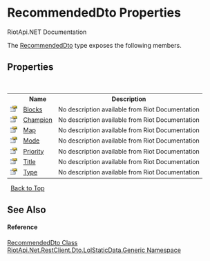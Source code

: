 # RecommendedDto Properties
RiotApi.NET Documentation 

The <a href="379a8d71-057d-021f-4272-e16d7cde9dfd">RecommendedDto</a> type exposes the following members.


## Properties
&nbsp;<table><tr><th></th><th>Name</th><th>Description</th></tr><tr><td>![Public property](media/pubproperty.gif "Public property")</td><td><a href="a42398dd-66cd-7bf2-6923-dd6a7896064b">Blocks</a></td><td>
No description available from Riot Documentation</td></tr><tr><td>![Public property](media/pubproperty.gif "Public property")</td><td><a href="89845a41-c83c-4353-07bf-a627ea93f9f5">Champion</a></td><td>
No description available from Riot Documentation</td></tr><tr><td>![Public property](media/pubproperty.gif "Public property")</td><td><a href="4e6232dc-6e03-f188-8ad6-38e5913793a8">Map</a></td><td>
No description available from Riot Documentation</td></tr><tr><td>![Public property](media/pubproperty.gif "Public property")</td><td><a href="6c25284a-6136-2b99-d798-69733051a6f1">Mode</a></td><td>
No description available from Riot Documentation</td></tr><tr><td>![Public property](media/pubproperty.gif "Public property")</td><td><a href="576aad64-2c41-0392-f016-47c991e3a27a">Priority</a></td><td>
No description available from Riot Documentation</td></tr><tr><td>![Public property](media/pubproperty.gif "Public property")</td><td><a href="c50f06ae-404b-7e36-28a4-1410d15a7236">Title</a></td><td>
No description available from Riot Documentation</td></tr><tr><td>![Public property](media/pubproperty.gif "Public property")</td><td><a href="f3254d72-877b-0e14-e0ed-b36ebe4ebc1a">Type</a></td><td>
No description available from Riot Documentation</td></tr></table>&nbsp;
<a href="#recommendeddto-properties">Back to Top</a>

## See Also


#### Reference
<a href="379a8d71-057d-021f-4272-e16d7cde9dfd">RecommendedDto Class</a><br /><a href="304beb8e-603a-7dd9-9522-85c438524038">RiotApi.Net.RestClient.Dto.LolStaticData.Generic Namespace</a><br />